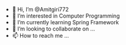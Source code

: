 - 👋 Hi, I’m @Amitgiri772
- 👀 I’m interested in Computer Programming
- 🌱 I’m currently learning Spring Framework
- 💞️ I’m looking to collaborate on ...
- 📫 How to reach me ...

<!---
Amitgiri772/Amitgiri772 is a ✨ special ✨ repository because its `README.md` (this file) appears on your GitHub profile.
You can click the Preview link to take a look at your changes.
--->
